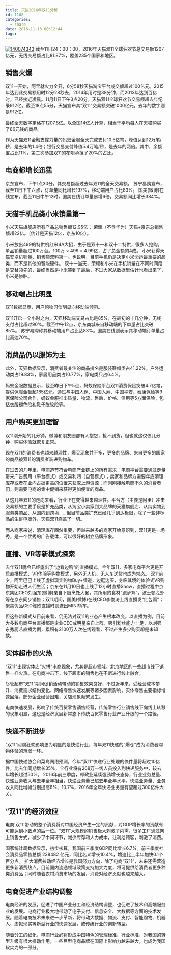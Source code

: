 ```yaml
---
title: 天猫2016年双11分析
id: 1108
categories:
  - share
date: 2016-11-13 00:12:44
tags:
---
```


[![140074343](/images/2016/11/140074343.jpg)](/images/2016/11/140074343.jpg)
截至11日24：00：00，2016年天猫双11全球狂欢节总交易额1207亿元，无线交易额占比81.87%，覆盖235个国家和地区。

## 销售火爆

双11一开始，阿里就火力全开，6分58秒天猫淘宝平台成交额超过100亿元。2015年达到此交易额用时12分28秒去，2014年用时是38分钟，而2013年达到百亿时，已经接近凌晨。11月11日下午3点20分，天猫双11全球狂欢节交易额超去年纪录912亿。截至18点55分，天猫宣布其“双11”交易额突破1000亿元，去年的数字则是912亿。

最终全天数字定格在1207.8亿。以全国14亿人计算，相当于平均每人在天猫购买了86元钱的商品。

作为天猫双11金融支撑力量的蚂蚁金服全天完成支付10.5亿笔，峰值达到12万笔/秒，是去年的1.4倍；银行交易支付峰值5.4万笔/秒，是去年的两倍。其中，余额宝占比11%，第二次参加双11的花呗承担了20%的占比。

## 电商都增长迅猛

京东宣布，下午1点30分，其交易额超过去年双11的全天交易额。
苏宁易购宣布，截至11日下午六点，订单量同比增长197%，移动端用户占比83%。
国美(微博)在线宣布，截至11日中午12时，国美在线订单量暴增6倍，交易额同比增长384%。

## 天猫手机品类小米销量第一

小米天猫旗舰店所有产品总销售额12.95亿；
荣耀（不含华为）天猫+京东总销售额超22亿。（估计是天猫12亿，京东10亿）。

小米放出499的特供机红米4A大招，由于是双十一和双十二特供，很多人抢购，单品销量超过100万台。100万 × 499 = 4.99亿，占了总金额的4成。
小米获得天猫安卓机销量、销售额双料第一。也说明，目前手机仍是决定小米命运最重要的品类，而不是其他的智能硬件。
双十一当天，荣耀和小米在手机销量在不同时间段是交替领先的，最终当然是小米笑到了最后，不过大家从数据里估计也看出来了，小米是惨胜。

## 移动端占比明显

双11数据显示，用户购物习惯明显向移动端倾斜。

双11开启一个小时之内，天猫移动端交易占比是85%，在最初的十几分钟，无线支付占比超过90%。截至中午12点，京东商城来自移动端的下单量占比突破85%。
苏宁易购称其移动端用户占比达83%。国美在线则表示其移动端订单量占比高达70%。

## 消费品仍以服饰为主

此外，天猫数据显示，消费者最关注的商品排名是服装鞋帽类占41.22%，户外运动类占19.83%，家居用品类占10.77%，家电类只占6.4%。

蚂蚁金服数据显示，截至昨日下午5点，蚂蚁保险平台双11消费保险突破4.7亿笔，提供保障金额超185亿元。通过与中国人保、中国人寿、中国平安、泰康保险等9家保险公司合作，蚂蚁金服推出质量、物流、售后、价格、信用等5方面保险，包括衣服褪色险和鞋子脱胶险等。

## 用户购买更加理智

双11刚开始的几分钟，微博和朋友圈都有人抱怨，抢不到货，但也就这仅仅几分钟，购买体验就恢复正常。

现在双11的消费者也越来越理性，爆买现象并不多，更多的品牌、来自更多的国家的商品被双11的消费者装进购物车。

在过去的几年里，电商造节符合电商产业链上的所有需求：电商平台需要通过走量带来广告费用（平台模式）或交易利润（自营模式）；卖家和品牌方需要年底清理库存或者在业内占据更高的位置来获取上游资源；而刚刚接触电商不久的消费者们，则需要电商的集中促销来获得更加便宜的商品。

从这几年双11的走向来看，行业正在变得越来越理性。平台方（主要是阿里）冲击交易额的主要手段是扩充品类，从淘宝小卖家到大品牌的天猫旗舰店、从纯实物到服务类商品、从国内到跨境……但目前品类扩充已经几乎到达极限，除了一些非标品的生鲜电商外，天猫双11涵盖了一切。

而从商家来说，清理库存固然重要，但越来越多的商家开始意识到，双11更是一场秀，是一个优秀的广告载体，可以很好的树立品牌形象。

## 直播、VR等新模式探索

去年双11晚会已经露出了“边看边购”的直播模式。今年双11，多家电商平台更是开启直播模式、VR体验等购物模式，另外无人机、无人车送货也成为常态。
双11前夕，阿里巴巴上线了虚拟现实购物Buy+频道，边逛边买，身临其境的体验式VR购物开始走进人们生活；京东在11月10日也上线了12小时直播Show，直播过程中京东集团CEO刘强东(微博)亲自下厨烹饪大餐，其所用的食材“跑步鸡”，波士顿龙虾等在京东同步销售；双11期间，国美(微博)在线CEO李俊涛上线直播发“红包雨”；聚美优品CEO陈欧直播时则送出MINI轿车。

但这些新模式从目前来看，仍无法对双11的业态产生根本改变。以直播为例，目前大多数电商平台直播都是企业CEO或明星亲自上阵，吸引粉丝能力十足，以刘强东秀厨艺直播为例，累积有2100万人次在线观看，不过产生多少购买却是未知数。

## 实体超市的火热

“双11”出现实体店“火拼”电商现象，尤其是超市领域，北京地区的一些超市线下销售一样火热。在电商冲击下，线下超市的销售也在不断进行线上融合。

尽管超市“双11”期间促销活动带动的销售效果良好，不过近年来，受经营成本攀升、消费需求结构变化、网络零售快速发展等诸多因素影响，实体零售主要指标增速回落，部分企业经营困难，关店现象频繁发生。

电商快速发展，影响了传统百货零售销售经营，传统零售行业销售线下向线上转移的现象明显，这也是经济发展新常态下传统百货零售行业产业升级的一个路径。

## 快递不断进步

“双11”网购狂欢影响更为明显的是快递行业，每年双11快递的“爆仓”成为消费者购物体验的薄弱一环。

据中国快递协会和菜鸟网络预测，今年“双11”快递行业处理的快件量将超过10亿件，比去年同期增长35%，全行业将有268万一线人员投入到快递服务中，较去年增长超过50%。
2016年前三季度，邮政业延续强劲增长态势，行业业务总量、快递业务收入与去年全年相当，快递业务量已超去年全年水平。快递业务量、业务收入同比增幅分别提高8%、10.7%，2016年全年快递业务量有望超过300亿件大关。

## “双11”的经济效应

电商‘双11’带动的整个消费将对中国经济产生一定的贡献，对GDP增长率的贡献有可能达到小数点的后一位。“双11”大规模的销售极大刺激了内需，很多工厂通过网上销售方式，减少了中间环节，减少库存和人力成本，让利给顾客，刺激了消费。

国家统计局数据显示，初步核算，我国前三季度GDP同比增长6.7%。前三季度社会消费品零售总额 238482 亿元，同比名义增长10.4%，增速比上半年加快0.1个百分点。
扩大消费拉动经济增长是我国努力方向，除了电商“双11”，未来还需营造更多新消费热点。目前国内流通领域政策支持加大力度，将可提供给消费者更多种类消费品；同时随着农村消费市场的发展，消费对经济贡献也越来越大。

## 电商促进产业结构调整

电商经济的发展，促进了中国产业分工和经济结构调整，也促进了技术和高端服务业的发展。电商行业极大地带动了电子支付、信息安全、大数据等方面的技术发展。随着电商技术未来进一步革新，将带动大数据、物流、支付、智能购物、机器人、虚拟现实等新型行业的快速发展，或传统行业的创新转型。

随着分工的细化，电商行业必将形成中国特色的管理标准、行业标准，对我国的转型升级有很大推动作用，一些巨型电商品牌在国际上影响力越来越大，也成为我国软实力的一部分。